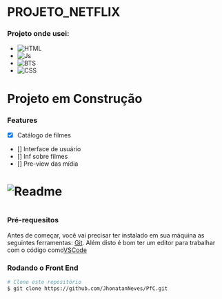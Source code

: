 <h1>PROJETO_NETFLIX</h1>

### Projeto onde usei:
 * <img alt="HTML" src="https://img.shields.io/badge/HTML5-E34F26?style=for-the-badge&logo=html5&logoColor=white"> 
 * <img alt="Js" src="https://img.shields.io/badge/JavaScript-F7DF1E?style=for-the-badge&logo=javascript&logoColor=black"> 
 * <img alt="BTS" src="https://img.shields.io/badge/Bootstrap-563D7C?style=for-the-badge&logo=bootstrap&logoColor=white"> 
 * <img alt="CSS" src="https://img.shields.io/badge/CSS3-1572B6?style=for-the-badge&logo=css3&logoColor=white"> 
  
  


# Projeto em Construção



### Features

- [x] Catálogo de filmes
- [] Interface de usuário
- [] Inf sobre filmes
- [] Pre-view das mídia

<h1> <img alt="Readme" tittle="Readme" src="./anet.gif"><h1>

### Pré-requesitos

Antes de começar, você vai precisar ter instalado em sua máquina as seguintes ferramentas:
[Git](https://git-scm.com).
Além disto é bom ter um editor para trabalhar com o código como[VSCode](https://code.visualstudio.com/)



### Rodando o Front End

```bash 
# Clone este repositório
$ git clone https://github.com/JhonatanNeves/PfC.git


```
